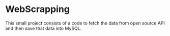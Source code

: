 # WebScrapping

This small project consists of a code to fetch the data from open source API and then save that data into MySQL.
